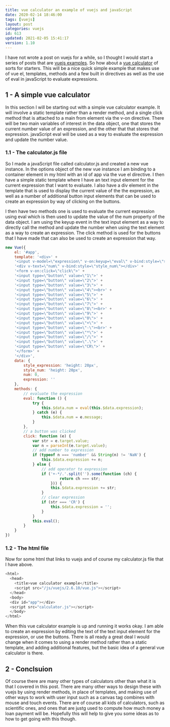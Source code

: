 ```yaml
---
title: vue calculator an example of vuejs and javaScript
date: 2020-02-14 18:46:00
tags: [vuejs]
layout: post
categories: vuejs
id: 613
updated: 2021-02-05 15:41:17
version: 1.10
---
```


I have not wrote a post on vuejs for a while, so I thought I would start a series of posts that are [vuejs examples](/2021/02/04/vuejs-example/). So how about a [vue calculator](https://vuejsexamples.com/tag/calculator/) of sorts for starters. This will be a nice quick simple example that makes use of vue el, templates, methods and a few built in directives as well as the use of eval in javaScript to evaluate expressions.

<!-- more -->

## 1 - A simple vue calculator

In this section I will be starting out with a simple vue calculator example. It will involve a static template rather than a render method, and a single click method that is attached to a main from element via the v-on directive. There will be two main variables of interest in the data object, one that stores the current number value of an expression, and the other that that stores that expression. javaScript eval will be used as a way to evaluate the expression and update the number value.

### 1.1 - The calculator.js file

So I made a javaScript file called calculator.js and created a new vue instance. In the options object of the new vue instance I am binding to a container element in my html with an id of app via the vue el directive. I then have a simple static template where I have an text input element for the current expression that I want to evaluate. I also have a div element in the template that is used to display the current value of the the expression, as well as a number of additional button input elements that can be used to create an expression by way of clicking on the buttons.

I then have two methods one is used to evaluate the current expression using eval which is then used to update the value of the num property of the data object. I am using the keyup event in the text input element as a way to directly call the method and update the number when using the text element as a way to create an expression. The click method is used for the buttons that I have made that can also be used to create an expression that way.

```js
new Vue({
    el: '#app',
    template: '<div>' +
    '<input v-model=\"expression\" v-on:keyup=\"eval\" v-bind:style=\"style_expression\"></br>' +
    '<div v-text=\"num\" v-bind:style=\"style_num\"></div>' +
    '<form v-on:click=\"click\">' +
    '<input type=\"button\" value=\"1\">' +
    '<input type=\"button\" value=\"2\">' +
    '<input type=\"button\" value=\"3\">' +
    '<input type=\"button\" value=\"4\"><br>' +
    '<input type=\"button\" value=\"5\">' +
    '<input type=\"button\" value=\"6\">' +
    '<input type=\"button\" value=\"7\">' +
    '<input type=\"button\" value=\"8\"><br>' +
    '<input type=\"button\" value=\"9\">' +
    '<input type=\"button\" value=\"0\">' +
    '<input type=\"button\" value=\"+\">' +
    '<input type=\"button\" value=\"-\"><br>' +
    '<input type=\"button\" value=\"*\">' +
    '<input type=\"button\" value=\"/\">' +
    '<input type=\"button\" value=\".\">' +
    '<input type=\"button\" value=\"CR\">' +
    '</form>' +
    '</div>',
    data: {
        style_expression: 'height: 20px',
        style_num: 'height: 20px',
        num: 0,
        expression: ''
    },
    methods: {
        // evaluate the expression
        eval: function () {
            try {
                this.$data.num = eval(this.$data.expression);
            } catch (e) {
                this.$data.num = e.message;
            }
        },
        // a button was clicked
        click: function (e) {
            var str = e.target.value;
            var n = parseInt(e.target.value);
            // add number to expression
            if (typeof n === 'number' && String(n) != 'NaN') {
                this.$data.expression += n;
            } else {
                // add operator to expression
                if ('+-*/.'.split('').some(function (ch) {
                        return ch === str;
                    })) {
                    this.$data.expression += str;
                }
                // clear expression
                if (str === 'CR') {
                    this.$data.expression = '';
                }
            }
            this.eval();
        }
    }
})
```

### 1.2 - The html file

Now for some html that links to vuejs and of course my calculator.js file that I have above.

```js
<html>
  <head>
    <title>vue calculator example</title>
    <script src="/js/vuejs/2.6.10/vue.js"></script>
  </head>
  <body>
  <div id="app"></div>
  <script src="calculator.js"></script>
  </body>
</html>
```

When this vue calculator example is up and running it works okay. I am able to create an expression by editing the text of the text input element for the expression, or use the buttons. There is all ready a great deal I would change when it comes to using a render method rather than a static template, and adding additional features, but the basic idea of a general vue calculator is there.

## 2 - Conclsuion

Of course there are many other types of calculators other than what it is that I covered in this post. There are many other ways to design these with vuejs by using render methods, in place of templates, and making use of other ways to work with user input such as a canvas tag combines with mouse and touch events. There are of course all kids of calculators, such as scientific ones, and ones that are justg used to compute how much money a loan payment will be. Hopefully this will help to give you some ideas as to how to get going with this though.